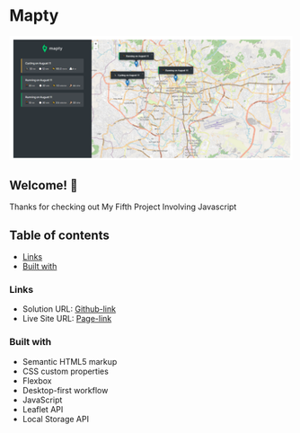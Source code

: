 # Mapty

![Design preview for My latest project named BANKIST](./mapty%20__%20Map%20your%20workouts.png)

## Welcome! 👋

Thanks for checking out My Fifth Project Involving Javascript

## Table of contents

- [Links](#links)
- [Built with](#built-with)

### Links

- Solution URL: [Github-link](https://github.com/Mikiyas6/Mapty)
- Live Site URL: [Page-link](https://github.com/Mikiyas6/Mapty/deployments/github-pages)

### Built with

- Semantic HTML5 markup
- CSS custom properties
- Flexbox
- Desktop-first workflow
- JavaScript
- Leaflet API
- Local Storage API
